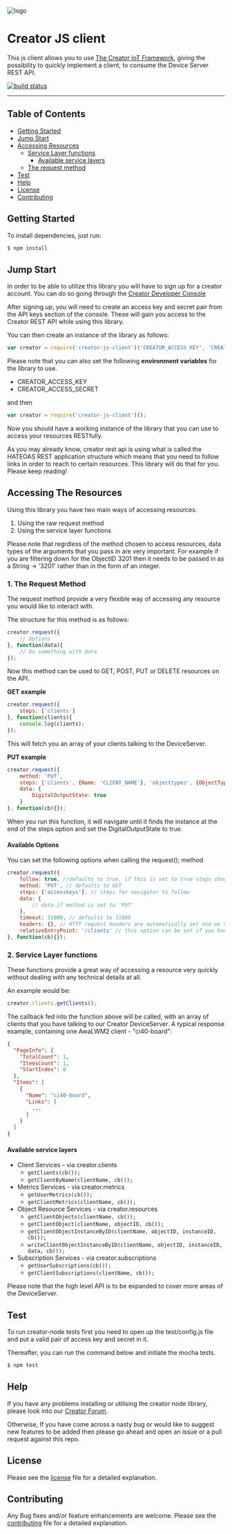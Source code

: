![logo](https://static.creatordev.io/logo-md-s.svg)

# Creator JS client

This js client allows you to use [The Creator IoT Framework](https://docs.creatordev.io/deviceserver/guides/iot-framework/), giving the possibility to quickly implement a client, to consume the Device Server REST API.

[![build status](https://api.travis-ci.org/CreatorDev/creator-js-client.svg?branch=master)](http://travis-ci.org/CreatorDev/creator-js-client)

---

## Table of Contents

* [Getting Started](#getting-started)
* [Jump Start](#jump-start)
* [Accessing Resources](#accessing-the-resources)
    * [Service Layer functions](#1-service-layer-functions)
        * [Available service layers](#available-service-layers)
    * [The request method](#2-the-request-method)
* [Test](#test)
* [Help](#help)
* [License](#license)
* [Contributing](#contributing)


## Getting Started
To install dependencies, just run:
    
```js
$ npm install
```

## Jump Start

In order to be able to utilize this library you will have to sign up for a creator account. You can do so going through the [Creator Developer Console](http://console.creatordev.io)

After signing up, you will need to create an access key and secret pair from the API keys section of the console. These will gain you access to the Creator REST API while using this library.

You can then create an instance of the library as follows: 

```js
var creator = require('creator-js-client')('CREATOR_ACCESS_KEY', 'CREATOR_ACCESS_SECRET');
```
Please note that you can also set the following **environment variables** for the library to use. 

* CREATOR_ACCESS_KEY
* CREATOR_ACCESS_SECRET

and then 

```js
var creator = require('creator-js-client')();
```

Now you should have a working instance of the library that you can use to access your resources RESTfully.

As you may already know, creator rest api is using what is called the HATEOAS REST application structure which means that you need to follow links in order to reach to certain resources. This library will do that for you. Please keep reading!

## Accessing The Resources

Using this library you have two main ways of accessing resources. 

1. Using the raw request method
2. Using the service layer functions

Please note that regrdless of the method chosen to access resources, data types of the arguments that you pass in are very important. For example if you are filtering down for the ObjectID 3201 then it needs to be passed in as a String -> '3201' rather than in the form of an integer.

### 1. The Request Method

The request method provide a very flexible way of accessing any resource you would like to interact with.

The structure for this method is as follows:

```js 
creator.request({
    // Options
}, function(data){
    // Do something with data
});
```

Now this method can be used to GET, POST, PUT or DELETE resources on the API.

**GET example** 

```js
creator.request({
    steps: ['clients']
}, function(clients){
    console.log(clients);
});
```

This will fetch you an array of your clients talking to the DeviceServer.

**PUT example**

```js
creator.request({
    method: 'PUT',
    steps: ['clients', {Name: 'CLIENT_NAME'}, 'objecttypes', {ObjectTypeID: '3201'}, 'instances', {InstanceID: '0'}],
    data: {
        DigitalOutputState: true
    }
}, function(cb){});

```
When you run this function, it will navigate until it finds the instance at the end of the steps option and set the DigitalOutputState to true.

#### Available Options
You can set the following options when calling the request(); method

```js
creator.request({
    follow: true, //defaults to true, if this is set to true steps should be provided
    method: 'PUT', // defaults to GET 
    steps: ['accesskeys'], // steps for navigator to follow 
    data: {
        // data if method is set to 'PUT'
    },
    timeout: 31000, // defaults to 31000
    headers: {}, // HTTP request headers are automatically set and we do not recommend overwriting them
    relativeEntryPoint: '/clients' // this option can be set if you know where to begin within the Creator DeviceServer API, can be useful to cut down steps
}, function(cb){});
```


### 2. Service Layer functions

These functions provide a great way of accessing a resource very quickly without dealing with any technical details at all.

An example would be:

```js 
creator.clients.getClients();
```  

The callback fed into the function above will be called, with an array of clients that you have talking to our Creator DeviceServer. 
A typical response example, containing one AwaLWM2 client - "ci40-board": 

```json
{
  "PageInfo": {
    "TotalCount": 1,
    "ItemsCount": 1,
    "StartIndex": 0
  },
  "Items": [
    {
      "Name": "ci40-board",
      "Links": [
        ...
      ]
    }
  ]
}

```


#### Available service layers

* Client Services - via creator.clients
  * ``` getClients(cb()); ```
  * ``` getClientByName(clientName, cb()); ```
* Metrics Services - via creator.metrics
  * ``` getUserMetrics(cb()); ```
  * ``` getClientMetrics(clientName, cb()); ```
* Object Resource Services - via creator.resources
  * ``` getClientObjects(clientName, cb()); ```
  * ``` getClientObject(clientName, objectID, cb()); ```
  * ``` getClientObjectInstanceByID(clientName, objectID, instanceID, cb()); ```
  * ``` writeClientObjectInstanceByID(clientName, objectID, instanceID, data, cb()); ```
* Subscription Services - via creator.subscriptions
  * ``` getUserSubscriptions(cb()); ```
  * ``` getClientSubscriptions(clientName, cb()); ```

Please note that the high level API is to be expanded to cover more areas of the DeviceServer. 

## Test

To run creator-node tests first you need to open up the test/config.js file and put a valid pair of access key and secret in it.

Thereafter, you can run the command below and initiate the mocha tests.

```js
$ npm test
```

## Help

If you have any problems installing or utilising the creator node library, please look into our [Creator Forum](https://forum.creatordev.io). 

Otherwise, If you have come across a nasty bug or would like to suggest new features to be added then please go ahead and open an issue or a pull request against this repo.

## License

Please see the [license](LICENSE) file for a detailed explanation.

## Contributing

Any Bug fixes and/or feature enhancements are welcome. Please see the [contributing](CONTRIBUTING.md) file for a detailed explanation.